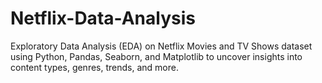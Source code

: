 # Netflix-Data-Analysis
Exploratory Data Analysis (EDA) on Netflix Movies and TV Shows dataset using Python, Pandas, Seaborn, and Matplotlib to uncover insights into content types, genres, trends, and more.
